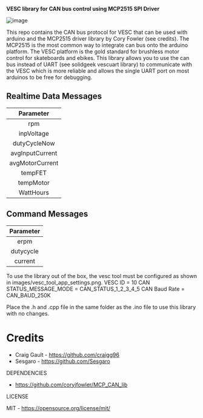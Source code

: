 **VESC library for CAN bus control using MCP2515 SPI Driver**

![image](https://github.com/craigg96/vesc_can_bus_arduino/blob/main/images/header.png?raw=true "Header")

This repo contains the CAN bus protocol for VESC that can be used with arduino and the MCP2515 driver library by Cory Fowler (see credits).
The MCP2515 is the most common way to integrate can bus onto the arduino platform. The VESC platform is the gold standard for brushless motor control for skateboards and ebikes. This library allows you to use the can bus instead of UART (see solidgeek vescuart library) to communicate with the VESC which is more reliable and allows the single UART port on most arduinos to be free for debugging.  

## Realtime Data Messages
|     Parameter     |
|:-----------------:|
|        rpm        |
|     inpVoltage    |
|    dutyCycleNow   |
|  avgInputCurrent  |
|  avgMotorCurrent  |
|      tempFET      |
|     tempMotor     |
|     WattHours     |

## Command Messages
|     Parameter     |
|:-----------------:|
|        erpm       |
|      dutycycle    |
|       current     |

To use the library out of the box, the vesc tool must be configured as shown in images/vesc_tool_app_settings.png.
VESC ID = 10
CAN STATUS_MESSAGE_MODE = CAN_STATUS_1_2_3_4_5
CAN Baud Rate = CAN_BAUD_250K

Place the .h and .cpp file in the same folder as the .ino file to use this library with no changes.

# Credits

* Craig Gault - https://github.com/craigg96
* Sesgaro - https://github.com/Sesgaro

DEPENDENCIES

* https://github.com/coryjfowler/MCP_CAN_lib

LICENSE

MIT - https://opensource.org/license/mit/
